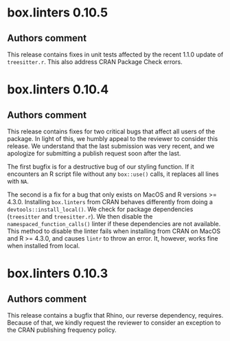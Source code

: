 # box.linters 0.10.5

## Authors comment

This release contains fixes in unit tests affected by the recent 1.1.0 update of `treesitter.r`. This also address CRAN Package Check errors.

# box.linters 0.10.4

## Authors comment

This release contains fixes for two critical bugs that affect all users of the package. In light of this, we humbly appeal to the reviewer to consider this release. We understand that the last submission was very recent, and we apologize for submitting a publish request soon after the last.

The first bugfix is for a destructive bug of our styling function. If it encounters an R script file without any `box::use()` calls, it replaces all lines with `NA`.

The second is a fix for a bug that only exists on MacOS and R versions >= 4.3.0. Installing `box.linters` from CRAN behaves differently from doing a `devtools::install_local()`. We check for package dependencies (`treesitter` and `treesitter.r`). We then disable the `namespaced_function_calls()` linter if these dependencies are not available. This method to disable the linter fails when installing from CRAN on MacOS and R >= 4.3.0, and causes `lintr` to throw an error. It, however, works fine when installed from local.

# box.linters 0.10.3

## Authors comment

This release contains a bugfix that Rhino, our reverse dependency, requires. Because of that, we kindly request the reviewer to consider an exception to the CRAN publishing frequency policy.

